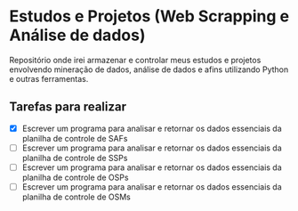 # Estudos e Projetos (Web Scrapping e Análise de dados)

Repositório onde irei armazenar e controlar meus estudos e projetos envolvendo mineração de dados, análise de dados e afins utilizando Python e outras ferramentas.

## Tarefas para realizar

- [x] Escrever um programa para analisar e retornar os dados essenciais da planilha de controle de SAFs
- [ ] Escrever um programa para analisar e retornar os dados essenciais da planilha de controle de SSPs
- [ ] Escrever um programa para analisar e retornar os dados essenciais da planilha de controle de OSPs
- [ ] Escrever um programa para analisar e retornar os dados essenciais da planilha de controle de OSMs
